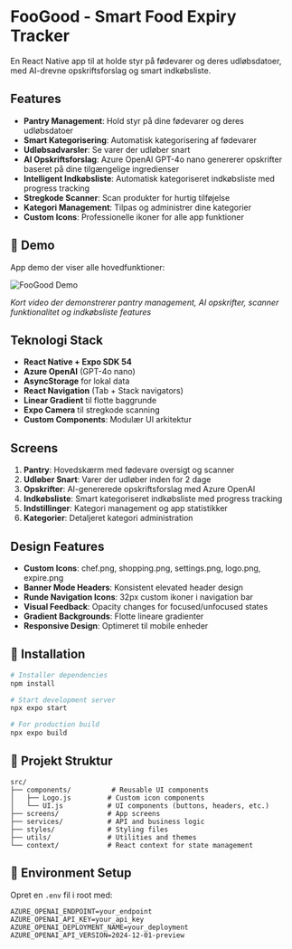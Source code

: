 # FooGood - Smart Food Expiry Tracker

En React Native app til at holde styr på fødevarer og deres udløbsdatoer, med AI-drevne opskriftsforslag og smart indkøbsliste.

## Features

- **Pantry Management**: Hold styr på dine fødevarer og deres udløbsdatoer
- **Smart Kategorisering**: Automatisk kategorisering af fødevarer
- **Udløbsadvarsler**: Se varer der udløber snart
- **AI Opskriftsforslag**: Azure OpenAI GPT-4o nano genererer opskrifter baseret på dine tilgængelige ingredienser
- **Intelligent Indkøbsliste**: Automatisk kategoriseret indkøbsliste med progress tracking
- **Stregkode Scanner**: Scan produkter for hurtig tilføjelse
- **Kategori Management**: Tilpas og administrer dine kategorier
- **Custom Icons**: Professionelle ikoner for alle app funktioner

## 🎥 Demo

App demo der viser alle hovedfunktioner:

![FooGood Demo](https://youtube.com/shorts/K068hlKhzqg?feature=share)

*Kort video der demonstrerer pantry management, AI opskrifter, scanner funktionalitet og indkøbsliste features*

## Teknologi Stack

- **React Native + Expo SDK 54**
- **Azure OpenAI** (GPT-4o nano)
- **AsyncStorage** for lokal data
- **React Navigation** (Tab + Stack navigators)
- **Linear Gradient** til flotte baggrunde
- **Expo Camera** til stregkode scanning
- **Custom Components**: Modulær UI arkitektur

## Screens

1. **Pantry**: Hovedskærm med fødevare oversigt og scanner
2. **Udløber Snart**: Varer der udløber inden for 2 dage
3. **Opskrifter**: AI-genererede opskriftsforslag med Azure OpenAI
4. **Indkøbsliste**: Smart kategoriseret indkøbsliste med progress tracking
5. **Indstillinger**: Kategori management og app statistikker
6. **Kategorier**: Detaljeret kategori administration

## Design Features

- **Custom Icons**: chef.png, shopping.png, settings.png, logo.png, expire.png
- **Banner Mode Headers**: Konsistent elevated header design
- **Runde Navigation Icons**: 32px custom ikoner i navigation bar
- **Visual Feedback**: Opacity changes for focused/unfocused states
- **Gradient Backgrounds**: Flotte lineare gradienter
- **Responsive Design**: Optimeret til mobile enheder


## 🚀 Installation

```bash
# Installer dependencies
npm install

# Start development server
npx expo start

# For production build
npx expo build
```

## 📂 Projekt Struktur

```
src/
├── components/          # Reusable UI components
│   ├── Logo.js         # Custom icon components
│   └── UI.js           # UI components (buttons, headers, etc.)
├── screens/            # App screens
├── services/           # API and business logic
├── styles/             # Styling files
├── utils/              # Utilities and themes
└── context/            # React context for state management
```

## 🔑 Environment Setup

Opret en `.env` fil i root med:

```
AZURE_OPENAI_ENDPOINT=your_endpoint
AZURE_OPENAI_API_KEY=your_api_key
AZURE_OPENAI_DEPLOYMENT_NAME=your_deployment
AZURE_OPENAI_API_VERSION=2024-12-01-preview
```

